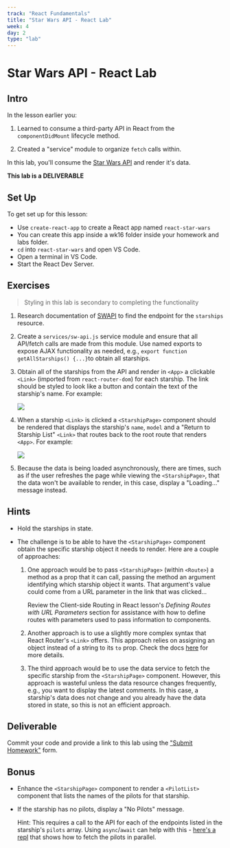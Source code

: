 ```yaml
---
track: "React Fundamentals"
title: "Star Wars API - React Lab"
week: 4
day: 2
type: "lab"
---
```



# Star Wars API - React Lab

## Intro

In the lesson earlier you:

1. Learned to consume a third-party API in React from the `componentDidMount` lifecycle method.
 
2. Created a "service" module to organize `fetch` calls within.

In this lab, you'll consume the [Star Wars API](https://swapi.co/) and render it's data.

**This lab is a DELIVERABLE**

## Set Up

To get set up for this lesson:

- Use `create-react-app` to create a React app named `react-star-wars`
- You can create this app inside a wk16 folder inside your homework and labs folder.
- `cd` into `react-star-wars` and open VS Code.
- Open a terminal in VS Code.
- Start the React Dev Server.

## Exercises

> Styling in this lab is secondary to completing the functionality

1. Research documentation of [SWAPI](https://swapi.co/documentation) to find the endpoint for the `starships` resource.

2. Create a `services/sw-api.js` service module and ensure that all API/fetch calls are made from this module. Use named exports to expose AJAX functionality as needed, e.g., `export function getAllStarships() {...}`to obtain all starships.

3. Obtain all of the starships from the API and render in `<App>` a clickable `<Link>` (imported from `react-router-dom`) for each starship. The link should be styled to look like a button and contain the text of the starship's name.  For example:

	<img src="https://i.imgur.com/VERV0nk.png">

4. When a starship `<Link>` is clicked a `<StarshipPage>` component should be rendered that displays the starship's `name`, `model` and a "Return to Starship List" `<Link>` that routes back to the root route that renders `<App>`. For example:

	<img src="https://i.imgur.com/IjRwsHk.png">

5. Because the data is being loaded asynchronously, there are times, such as if the user refreshes the page while viewing the `<StarshipPage>`, that the data won't be available to render, in this case, display a "Loading..." message instead.

## Hints

- Hold the starships in state.

- The challenge is to be able to have the `<StarshipPage>` component obtain the specific starship object it needs to render. Here are a couple of approaches:

	1. One approach would be to pass `<StarshipPage>` (within `<Route>`) a method as a prop that it can call, passing the method an argument identifying which starship object it wants. That argument's value could come from a URL parameter in the link that was clicked...

		Review the Client-side Routing in React lesson's _Defining Routes with URL Parameters_ section for assistance with how to define routes with parameters used to pass information to components.
		
	2. Another approach is to use a slightly more complex syntax that React Router's `<Link>` offers.  This approach relies on assigning an object instead of a string to its `to` prop.  Check the docs [here](https://reacttraining.com/react-router/web/api/Link/to-object) for more details.

	3. The third approach would be to use the data service to fetch the specific starship from the `<StarshipPage>` component.  However, this approach is wasteful unless the data resource changes frequently, e.g., you want to display the latest comments.  In this case, a starship's data does not change and you already have the data stored in state, so this is not an efficient approach.

## Deliverable

Commit your code and provide a link to this lab using the ["Submit Homework"](https://forms.gle/ZhsdJF2JpgvAK41h6) form.

## Bonus

- Enhance the `<StarshipPage>` component to render a `<PilotList>` component that lists the names of the pilots for that starship.

- If the starship has no pilots, display a "No Pilots" message.

	Hint: This requires a call to the API for each of the endpoints listed in the starship's `pilots` array. Using `async`/`await` can help with this - [here's a repl](https://repl.it/@DanielJS/Multiple-AJAX-Calls) that shows how to fetch the pilots in parallel.
